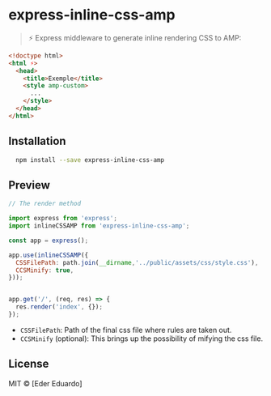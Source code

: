 # express-inline-css-amp
> :zap: Express middleware to generate inline rendering CSS to AMP:
```html
<!doctype html>
<html ⚡>
  <head>
    <title>Exemple</title>
    <style amp-custom>
      ...
    </style>
  </head>
</html>
```

## Installation

```sh
  npm install --save express-inline-css-amp
```

## Preview
```js
// The render method

import express from 'express';
import inlineCSSAMP from 'express-inline-css-amp';

const app = express();

app.use(inlineCSSAMP({
  CSSFilePath: path.join(__dirname,'../public/assets/css/style.css'),
  CCSMinify: true,
}));


app.get('/', (req, res) => {
  res.render('index', {});
});

```

- `CSSFilePath`: Path of the final css file where rules are taken out.
- `CCSMinify` (optional): This brings up the possibility of mifying the css file.

## License

MIT © [Eder Eduardo]
